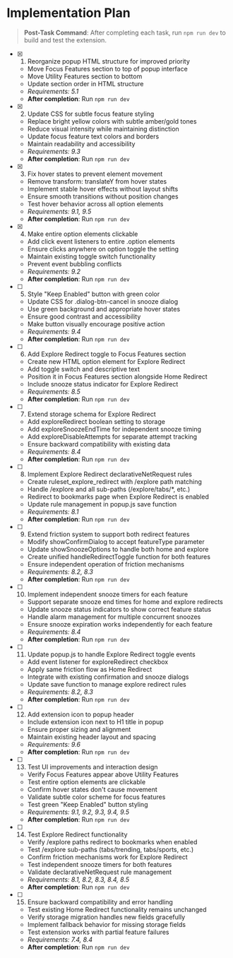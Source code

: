 # Implementation Plan

> **Post-Task Command**: After completing each task, run `npm run dev` to build and test the extension.

-   [x] 1. Reorganize popup HTML structure for improved priority

    -   Move Focus Features section to top of popup interface
    -   Move Utility Features section to bottom
    -   Update section order in HTML structure
    -   _Requirements: 5.1_
    -   **After completion**: Run `npm run dev`

-   [x] 2. Update CSS for subtle focus feature styling

    -   Replace bright yellow colors with subtle amber/gold tones
    -   Reduce visual intensity while maintaining distinction
    -   Update focus feature text colors and borders
    -   Maintain readability and accessibility
    -   _Requirements: 9.3_
    -   **After completion**: Run `npm run dev`

-   [x] 3. Fix hover states to prevent element movement

    -   Remove transform: translateY from hover states
    -   Implement stable hover effects without layout shifts
    -   Ensure smooth transitions without position changes
    -   Test hover behavior across all option elements
    -   _Requirements: 9.1, 9.5_
    -   **After completion**: Run `npm run dev`

-   [x] 4. Make entire option elements clickable

    -   Add click event listeners to entire .option elements
    -   Ensure clicks anywhere on option toggle the setting
    -   Maintain existing toggle switch functionality
    -   Prevent event bubbling conflicts
    -   _Requirements: 9.2_
    -   **After completion**: Run `npm run dev`

-   [ ] 5. Style "Keep Enabled" button with green color

    -   Update CSS for .dialog-btn-cancel in snooze dialog
    -   Use green background and appropriate hover states
    -   Ensure good contrast and accessibility
    -   Make button visually encourage positive action
    -   _Requirements: 9.4_
    -   **After completion**: Run `npm run dev`

-   [ ] 6. Add Explore Redirect toggle to Focus Features section

    -   Create new HTML option element for Explore Redirect
    -   Add toggle switch and descriptive text
    -   Position it in Focus Features section alongside Home Redirect
    -   Include snooze status indicator for Explore Redirect
    -   _Requirements: 8.5_
    -   **After completion**: Run `npm run dev`

-   [ ] 7. Extend storage schema for Explore Redirect

    -   Add exploreRedirect boolean setting to storage
    -   Add exploreSnoozeEndTime for independent snooze timing
    -   Add exploreDisableAttempts for separate attempt tracking
    -   Ensure backward compatibility with existing data
    -   _Requirements: 8.4_
    -   **After completion**: Run `npm run dev`

-   [ ] 8. Implement Explore Redirect declarativeNetRequest rules

    -   Create ruleset_explore_redirect with /explore path matching
    -   Handle /explore and all sub-paths (/explore/tabs/\*, etc.)
    -   Redirect to bookmarks page when Explore Redirect is enabled
    -   Update rule management in popup.js save function
    -   _Requirements: 8.1_
    -   **After completion**: Run `npm run dev`

-   [ ] 9. Extend friction system to support both redirect features

    -   Modify showConfirmDialog to accept featureType parameter
    -   Update showSnoozeOptions to handle both home and explore
    -   Create unified handleRedirectToggle function for both features
    -   Ensure independent operation of friction mechanisms
    -   _Requirements: 8.2, 8.3_
    -   **After completion**: Run `npm run dev`

-   [ ] 10. Implement independent snooze timers for each feature

    -   Support separate snooze end times for home and explore redirects
    -   Update snooze status indicators to show correct feature status
    -   Handle alarm management for multiple concurrent snoozes
    -   Ensure snooze expiration works independently for each feature
    -   _Requirements: 8.4_
    -   **After completion**: Run `npm run dev`

-   [ ] 11. Update popup.js to handle Explore Redirect toggle events

    -   Add event listener for exploreRedirect checkbox
    -   Apply same friction flow as Home Redirect
    -   Integrate with existing confirmation and snooze dialogs
    -   Update save function to manage explore redirect rules
    -   _Requirements: 8.2, 8.3_
    -   **After completion**: Run `npm run dev`

-   [ ] 12. Add extension icon to popup header

    -   Include extension icon next to H1 title in popup
    -   Ensure proper sizing and alignment
    -   Maintain existing header layout and spacing
    -   _Requirements: 9.6_
    -   **After completion**: Run `npm run dev`

-   [ ] 13. Test UI improvements and interaction design

    -   Verify Focus Features appear above Utility Features
    -   Test entire option elements are clickable
    -   Confirm hover states don't cause movement
    -   Validate subtle color scheme for focus features
    -   Test green "Keep Enabled" button styling
    -   _Requirements: 9.1, 9.2, 9.3, 9.4, 9.5_
    -   **After completion**: Run `npm run dev`

-   [ ] 14. Test Explore Redirect functionality

    -   Verify /explore paths redirect to bookmarks when enabled
    -   Test /explore sub-paths (tabs/trending, tabs/sports, etc.)
    -   Confirm friction mechanisms work for Explore Redirect
    -   Test independent snooze timers for both features
    -   Validate declarativeNetRequest rule management
    -   _Requirements: 8.1, 8.2, 8.3, 8.4, 8.5_
    -   **After completion**: Run `npm run dev`

-   [ ] 15. Ensure backward compatibility and error handling
    -   Test existing Home Redirect functionality remains unchanged
    -   Verify storage migration handles new fields gracefully
    -   Implement fallback behavior for missing storage fields
    -   Test extension works with partial feature failures
    -   _Requirements: 7.4, 8.4_
    -   **After completion**: Run `npm run dev`
